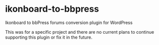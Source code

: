 ikonboard-to-bbpress
====================

Ikonboard to bbPress forums conversion plugin for WordPress

This was for a specific project and there are no current plans to continue supporting this plugin or fix it in the future.
